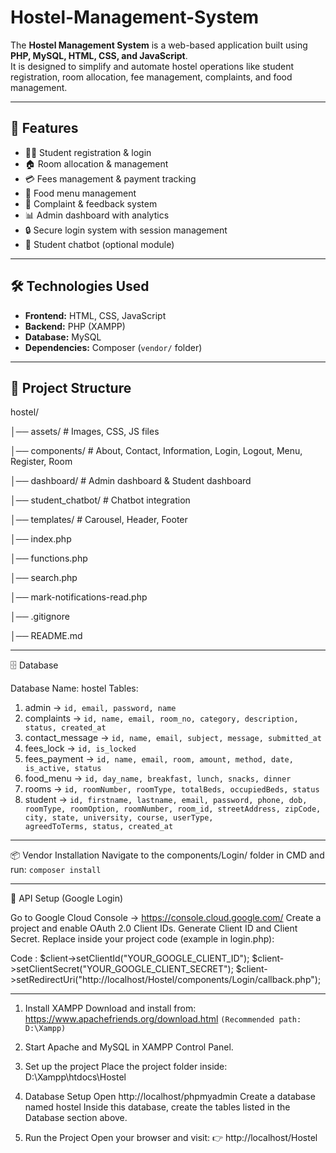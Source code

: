 ﻿# Hostel-Management-System

The **Hostel Management System** is a web-based application built using **PHP, MySQL, HTML, CSS, and JavaScript**.  
It is designed to simplify and automate hostel operations like student registration, room allocation, fee management, complaints, and food management.

---

## 🚀 Features
- 👨‍🎓 Student registration & login
- 🏠 Room allocation & management
- 💳 Fees management & payment tracking
- 🍴 Food menu management
- 📝 Complaint & feedback system
- 📊 Admin dashboard with analytics
- 🔒 Secure login system with session management
- 🤖 Student chatbot (optional module)

---

## 🛠️ Technologies Used
- **Frontend:** HTML, CSS, JavaScript  
- **Backend:** PHP (XAMPP)  
- **Database:** MySQL  
- **Dependencies:** Composer (`vendor/` folder)  

---

## 📂 Project Structure
hostel/

│── assets/              # Images, CSS, JS files

│── components/          # About, Contact, Information, Login, Logout, Menu, Register, Room

│── dashboard/           # Admin dashboard & Student dashboard

│── student_chatbot/     # Chatbot integration

│── templates/           # Carousel, Header, Footer

│── index.php 

│── functions.php 

│── search.php

│── mark-notifications-read.php

│── .gitignore

│── README.md

---

🗄️ Database

Database Name: hostel
Tables:
  1) admin → `id, email, password, name`
  2) complaints → `id, name, email, room_no, category, description, status, created_at`
  3) contact_message → `id, name, email, subject, message, submitted_at`
  4) fees_lock → `id, is_locked`
  5) fees_payment → `id, name, email, room, amount, method, date, is_active, status`
  6) food_menu → `id, day_name, breakfast, lunch, snacks, dinner`
  7) rooms → `id, roomNumber, roomType, totalBeds, occupiedBeds, status`
  8) student → `id, firstname, lastname, email, password, phone, dob, roomType, roomOption, roomNumber, room_id, streetAddress, zipCode, city, state, university, course, userType,             agreedToTerms, status, created_at`
     
---

📦 Vendor Installation
Navigate to the components/Login/ folder in CMD and run: `composer install`

---

🔑 API Setup (Google Login)

  Go to Google Cloud Console → https://console.cloud.google.com/
  Create a project and enable OAuth 2.0 Client IDs.
  Generate Client ID and Client Secret.
  Replace inside your project code (example in login.php):

  Code : 
  $client->setClientId("YOUR_GOOGLE_CLIENT_ID");
  $client->setClientSecret("YOUR_GOOGLE_CLIENT_SECRET");
  $client->setRedirectUri("http://localhost/Hostel/components/Login/callback.php");

---

1) Install XAMPP
   Download and install from: https://www.apachefriends.org/download.html `(Recommended path: D:\Xampp)`

2) Start Apache and MySQL in XAMPP Control Panel.

3) Set up the project
   Place the project folder inside:
   D:\Xampp\htdocs\Hostel


4) Database Setup
   Open http://localhost/phpmyadmin
   Create a database named hostel
   Inside this database, create the tables listed in the Database section above.

5) Run the Project
   Open your browser and visit: 👉 http://localhost/Hostel

